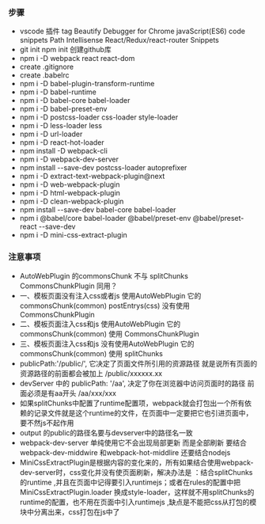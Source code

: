 ### 步骤
 - vscode 插件 tag Beautify Debugger for Chrome    javaScript(ES6) code snippets  Path Intellisense  React/Redux/react-router Snippets
 - git init npm init 创建github库
 - npm i -D webpack react react-dom
 - create .gitignore
 - create .babelrc
 - npm i -D babel-plugin-transform-runtime
 - npm i -D babel-runtime
 - npm i -D babel-core babel-loader 
 - npm i -D babel-preset-env
 - npm i -D postcss-loader css-loader style-loader
 - npm i -D less-loader less
 - npm i -D url-loader
 - npm i -D react-hot-loader
 - npm install -D webpack-cli
 - npm i -D webpack-dev-server
 - npm install --save-dev postcss-loader autoprefixer
 - npm i -D extract-text-webpack-plugin@next
 - npm i -D web-webpack-plugin
 - npm i -D html-webpack-plugin
 - npm i -D clean-webpack-plugin
 - npm install --save-dev babel-core babel-loader
 - npm i @babel/core babel-loader @babel/preset-env @babel/preset-react --save-dev
 - npm i -D mini-css-extract-plugin

 ### 注意事项
 - AutoWebPlugin 的commonsChunk 不与 splitChunks CommonsChunkPlugin 同用？
 - 一、模板页面没有注入css或者js 使用AutoWebPlugin 它的 commonsChunk(common) postEntrys(css) 没有使用CommonsChunkPlugin
 - 二、模板页面注入css和js 使用AutoWebPlugin 它的 commonsChunk(common) 使用 CommonsChunkPlugin
 - 三、模板页面注入css和js 没有使用AutoWebPlugin 它的 commonsChunk(common) 使用 splitChunks
 - publicPath:'/public/', 它决定了页面文件所引用的资源路径 就是说所有页面的资源路径的前面都会被加上 /public/xxxxxx.xx
 - devServer 中的 publicPath: '/aa', 决定了你在浏览器中访问页面时的路径  前面必须是有aa开头 /aa/xxx/xxx
 - 如果splitChunks中配置了runtime配置项，webpack就会打包出一个所有依赖的记录文件就是这个runtime的文件，在页面中一定要把它也引进页面中，要不然js不起作用
 - output 的public的路径名要与devserver中的路径名一致
 - webpack-dev-server 单纯使用它不会出现局部更新 而是全部刷新  要结合webpack-dev-middwire 和webpack-hot-middlire 还要结合nodejs
 - MiniCssExtractPlugin是根据内容的变化来的，所有如果结合使用webpack-dev-server时，css变化并没有使页面刷新，解决办法是 ：结合splitChunks的runtime ,并且在页面中记得要引入runtimejs；或者在rules的配置中把MiniCssExtractPlugin.loader 换成style-loader，这样就不用splitChunks的runtime的配置，也不用在页面中引入runtimejs  ,缺点是不能把css从打包的模块中分离出来，css打包在js中了